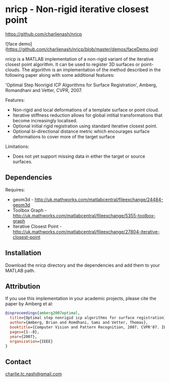 # nricp - Non-rigid iterative closest point

https://github.com/charlienash/nricp

![face demo]
(https://github.com/charlienash/nricp/blob/master/demos/faceDemo.jpg)

nricp is a MATLAB implementation of a non-rigid variant of the iterative closest point algorithm. It can be used to register 3D surfaces or point-clouds. The algorithm is an implementation of the method described in the following paper along with some additional features:

'Optimal Step Nonrigid ICP Algorithms for Surface Registration', Amberg, Romandhani and Vetter, CVPR, 2007.

Features:
* Non-rigid and local deformations of a template surface or point cloud.
* Iterative stiffness reduction allows for global intitial transformations that become increasingly localised.  
* Optional initial rigid registration using standard iterative closest point.
* Optional bi-directional distance metric which encourages surface deformations to cover more of the target surface

Limitations:
* Does not yet support missing data in either the target or source surfaces.

## Dependencies

Requires:
* geom3d - http://uk.mathworks.com/matlabcentral/fileexchange/24484-geom3d
* Toolbox Graph - http://uk.mathworks.com/matlabcentral/fileexchange/5355-toolbox-graph
* Iterative Closest Point - http://uk.mathworks.com/matlabcentral/fileexchange/27804-iterative-closest-point 

## Installation

Download the nricp directory and the dependencies and add them to your MATLAB path. 

## Attribution

If you use this implementation in your academic projects, please cite the paper by Amberg et al:

```bibtex
@inproceedings{amberg2007optimal,
  title={Optimal step nonrigid icp algorithms for surface registration},
  author={Amberg, Brian and Romdhani, Sami and Vetter, Thomas},
  booktitle={Computer Vision and Pattern Recognition, 2007. CVPR'07. IEEE Conference on},
  pages={1--8},
  year={2007},
  organization={IEEE}
}
```

## Contact
charlie.tc.nash@gmail.com

